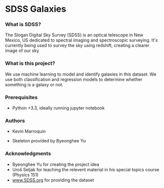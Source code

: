 # SDSS Galaxies


### What is SDSS?
The Slogan Digital Sky Survey (SDSS) is an optical telescope in New Mexico, US dedicated to spectral imaging and spectroscopic surveying. It's currently being used to survey the sky using redshift, creating a clearer 
image of our sky

### What is this project?
We use machine learning to model and identify galaxies in this dataset. We use both classification and regression models to determine whether something is a galaxy or not.

### Prerequisites

* Python +3.3, ideally running jupyter notebook


### Authors

* Kevin Marroquin

* Skeleton provided by Byeonghee Yu

### Acknowledgments

* Byeonghee Yu for creating the project idea
* Uroš Seljak for teaching the relevent material in his special topics course (Physics 151)
* www.SDSS.org for providing the dataset

